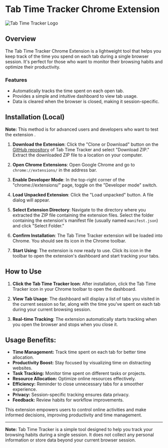 # Tab Time Tracker Chrome Extension

![Tab Time Tracker Logo](extension-logo.png)

## Overview

The Tab Time Tracker Chrome Extension is a lightweight tool that helps you keep track of the time you spend on each tab during a single browser session. It's perfect for those who want to monitor their browsing habits and optimize their productivity.

### Features

- Automatically tracks the time spent on each open tab.
- Provides a simple and intuitive dashboard to view tab usage.
- Data is cleared when the browser is closed, making it session-specific.

## Installation (Local)

**Note:** This method is for advanced users and developers who want to test the extension .

1. **Download the Extension**: Click the "Clone or Download" button on the [GitHub repository](https://github.com/Shrey-Raj/Tab-Time-Tracker/) of Tab Time Tracker and select "Download ZIP." Extract the downloaded ZIP file to a location on your computer.

2. **Open Chrome Extensions**: Open Google Chrome and go to `chrome://extensions/` in the address bar.

3. **Enable Developer Mode**: In the top-right corner of the "chrome://extensions/" page, toggle on the "Developer mode" switch.

4. **Load Unpacked Extension**: Click the "Load unpacked" button. A file dialog will appear.

5. **Select Extension Directory**: Navigate to the directory where you extracted the ZIP file containing the extension files. Select the folder containing the extension's manifest file (usually named `manifest.json`) and click "Select Folder."

6. **Confirm Installation**: The Tab Time Tracker extension will be loaded into Chrome. You should see its icon in the Chrome toolbar.

7. **Start Using**: The extension is now ready to use. Click its icon in the toolbar to open the extension's dashboard and start tracking your tabs.


## How to Use

1. **Click the Tab Time Tracker Icon**: After installation, click the Tab Time Tracker icon in your Chrome toolbar to open the dashboard.

2. **View Tab Usage**: The dashboard will display a list of tabs you visited in the current session so far, along with the time you've spent on each tab during your current browsing session.

3. **Real-time Tracking**: The extension automatically starts tracking when you open the browser and stops when you close it.

## Usage Benefits:

- **Time Management:** Track time spent on each tab for better time allocation.
- **Productivity Boost:** Stay focused by visualizing time on distracting websites.
- **Task Tracking:** Monitor time spent on different tasks or projects.
- **Resource Allocation:** Optimize online resources effectively.
- **Efficiency:** Reminder to close unnecessary tabs for a smoother experience.
- **Privacy:** Session-specific tracking ensures data privacy.
- **Feedback:** Review habits for workflow improvements.

This extension empowers users to control online activities and make informed decisions, improving productivity and time management.


---

**Note:** Tab Time Tracker is a simple tool designed to help you track your browsing habits during a single session. It does not collect any personal information or store data beyond your current browser session.

